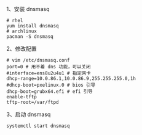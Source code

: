 1、安装 dnsmasq
```
# rhel
yum install dnsmasq
# archlinux
pacman -S dnsmasq
```

2、修改配置
```
# vim /etc/dnsmasq.conf
port=0 # 用不着 dns 功能，可以关闭
#interface=ens8u2u4u1 # 指定网卡
dhcp-range=10.0.86.1,10.0.86.9,255.255.255.0,1h
#dhcp-boot=pxelinux.0 # bios 引导
dhcp-boot=grubx64.efi # efi 引导
enable-tftp
tftp-root=/var/ftpd
```

3、启动 dnsmasq
```
systemctl start dnsmasq
```

